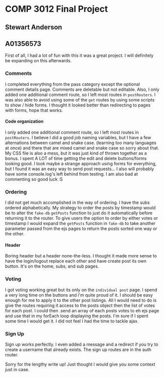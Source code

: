
# COMP 3012 Final Project

## Stewart Anderson
## A01356573

First of all, I had a lot of fun with this it was a great project. I will definitely be expanding on this afterwards.

### Comments

I completed everything from the pass category except the optional comment details page. Comments are deletable but not
editable. Also, I only added one additional comment route, so I left most routes in `postRouters`. I was also able to 
avoid using some of the `get` routes by using some scripts to show / hide forms. I thought it looked better than
redirecting to pages with forms, hope that works.

#### Code organization

I only added one additional comment route, so I left most routes in `postRouters`. I believe I did a good job naming
variables, but I have a few alternations between camel and snake case. (learning too many languages at once)
and there that are mixed camel and snake case so sorry about that. My CSS file is also a mess, but it was just kind of
thrown together as a bonus. I spent A LOT of time getting the edit and delete buttons/forms looking good. I took maybe
a strange approach using forms for everything, but I found it was an easy way to send post requests... I also will
probably have some console.log's left behind from testing. I am also bad at commenting so good luck :S

### Ordering

I did not get much accomplished in the way of ordering. I have the subs ordered alphabetically. My strategy to order the
posts by timestamp would be to alter the `fake-db` `getPosts` function to just do it automatically before returning it
to the router. To give users the option to order by either votes or timestamp I would expand the `getPosts` function in 
`fake-db` to take another parameter passed from the ejs pages to return the posts sorted one way or the other.

#### Header

Boring header but a header none-the-less. I thought it made more sense to have the login/logout replace each other
and have create post its own button. It's on the home, subs, and sub pages.

### Voting

I got voting working great but its only on the `individual post` page. I spend a very long time on the buttons
and i'm quite proud of it. I should be easy enough for me to apply it to the other post listings. All I would need to
do is give the routes requiring it access to the posts object then the list of votes for each post. I could then .send 
an array of each posts votes to eh ejs page and use that in my forEach loop displaying the posts. I'm sure if I spent
some time I would get it. I did not feel I had the time to tackle ajax.

### Sign Up

Sign up works perfectly. I even added a message and a redirect if you try to create a username that already exists.
The sign up routes are in the auth router.

Sorry for the lengthy write up! Just thought I would give you some context just in case.

